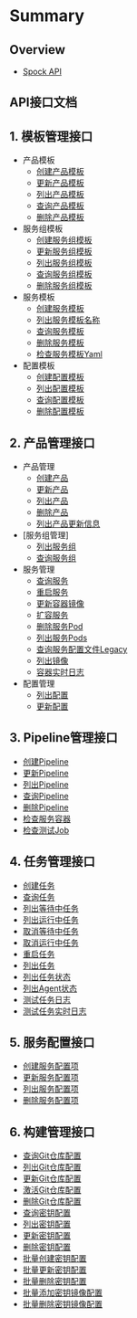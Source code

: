 # Summary

## Overview

* [Spock API](README.md)

## API接口文档

## 1. 模板管理接口

* 产品模板
  * [创建产品模板](APIs/template/product/create_product_tmpl.md)
  * [更新产品模板](APIs/template/product/update_product_tmpl.md)
  * [列出产品模板](APIs/template/product/list_product_tmpl.md)
  * [查询产品模板](APIs/template/product/get_product_tmpl.md)
  * [删除产品模板](APIs/template/product/delete_product_tmpl.md)
* 服务组模板
  * [创建服务组模板](APIs/template/group/create_group_tmpl.md)
  * [更新服务组模板](APIs/template/group/update_group_tmpl.md)
  * [列出服务组模板](APIs/template/group/list_group_tmpl.md)
  * [查询服务组模板](APIs/template/group/get_group_tmpl.md)
  * [删除服务组模板](APIs/template/group/delete_group_tmpl.md)
* 服务模板
  * [创建服务模板](APIs/template/service/create_service_tmpl.md)
  * [列出服务模板名称](APIs/template/service/list_service_tmpl.md)
  * [查询服务模板](APIs/template/service/get_service_tmpl.md)
  * [删除服务模板](APIs/template/service/delete_service_tmpl.md)
  * [检查服务模板Yaml](APIs/template/service/validate_service_yaml.md)
* 配置模板
  * [创建配置模板](APIs/template/config/create_config_tmpl.md)
  * [列出配置模板](APIs/template/config/list_config_tmpl.md)
  * [查询配置模板](APIs/template/config/get_config_tmpl.md)
  * [删除配置模板](APIs/template/config/delete_config_tmpl.md)

## 2. 产品管理接口

* 产品管理
  * [创建产品](APIs/product/product/create_product.md)
  * [更新产品](APIs/product/product/update_product.md)
  * [列出产品](APIs/product/product/list_product.md)
  * [删除产品](APIs/product/product/delete_product.md)
  * [列出产品更新信息](APIs/product/product/list_product_revision.md)
* [服务组管理]
  * [列出服务组](APIs/product/group/list_group.md)
  * [查询服务组](APIs/product/group/get_group.md)
* 服务管理
  * [查询服务](APIs/product/get_service.md)
  * [重启服务](APIs/product/restart_service.md)
  * [更新容器镜像](APIs/product/update_container_image.md)
  * [扩容服务](APIs/product/scale_service.md)
  * [删除服务Pod](APIs/product/delete_pod.md)
  * [列出服务Pods](APIs/product/list_service_pods.md)
  * [查询服务配置文件Legacy](APIs/product/get_configmap_legacy.md)
  * [列出镜像](APIs/product/list_image.md)
  * [容器实时日志](APIs/product/container_log_ws.md)
* 配置管理
  * [列出配置](APIs/product/configmap/list_configmaps.md)
  * [更新配置](APIs/product/configmap/update_configmap.md)

## 3. Pipeline管理接口

* [创建Pipeline](APIs/pipeline/create_pipeline.md)
* [更新Pipeline](APIs/pipeline/update_pipeline.md)
* [列出Pipeline](APIs/pipeline/list_pipeline.md)
* [查询Pipeline](APIs/pipeline/get_pipeline.md)
* [删除Pipeline](APIs/pipeline/delete_pipeline.md)
* [检查服务容器](APIs/pipeline/get_service_container.md)
* [检查测试Job](APIs/pipeline/validate_test_job.md)

## 4. 任务管理接口

* [创建任务](APIs/task/create_task.md)
* [查询任务](APIs/task/get_task.md)
* [列出等待中任务](APIs/task/list_pending_task.md)
* [列出运行中任务](APIs/task/list_running_task.md)
* [取消等待中任务](APIs/task/cancel_pending_task.md)
* [取消运行中任务](APIs/task/cancel_running_task.md)
* [重启任务](APIs/task/restart_task.md)
* [列出任务](APIs/task/list_task.md)
* [列出任务状态](APIs/task/list_task_status.md)
* [列出Agent状态](APIs/task/list_agent_status.md)
* [测试任务日志](APIs/task/test_job_logs.md)
* [测试任务实时日志](APIs/task/test_job_logs_ws.md)

## 5. 服务配置接口

* [创建服务配置项](APIs/keystore/create_keystore.md)
* [更新服务配置项](APIs/keystore/update_keystore.md)
* [列出服务配置项](APIs/keystore/list_keystore.md)
* [删除服务配置项](APIs/keystore/delete_keystore.md)

## 6. 构建管理接口

* [查询Git仓库配置](APIs/reaper/get_repo.md)
* [列出Git仓库配置](APIs/reaper/list_repo.md)
* [更新Git仓库配置](APIs/reaper/update_repo.md)
* [激活Git仓库配置](APIs/reaper/activate_repo.md)
* [删除Git仓库配置](APIs/reaper/delete_repo.md)
* [查询密钥配置](APIs/reaper/get_secret.md)
* [列出密钥配置](APIs/reaper/list_secret.md)
* [更新密钥配置](APIs/reaper/update_secret.md)
* [删除密钥配置](APIs/reaper/delete_secret.md)
* [批量创建密钥配置](APIs/reaper/create_repo_secret.md)
* [批量更新密钥配置](APIs/reaper/update_repo_secret.md)
* [批量删除密钥配置](APIs/reaper/delete_repo_secret.md)
* [批量添加密钥镜像配置](APIs/reaper/add_repo_secret_images.md)
* [批量删除密钥镜像配置](APIs/reaper/delete_repo_secret_images.md)


